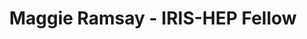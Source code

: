 ---
permalink: /fellows/MaggieRamsay.html
layout: fellow
pagetype: fellow
active: false
hidden: true
title: Maggie Ramsay - IRIS-HEP Fellow
fellow-name: Maggie Ramsay
project_title: "Continuous Testing of Facility\u2019s Functionality Including Data\
  \ Delivery Services Available in Coffea-Casa Analysis Facility"
focus-area: doma
dates:
  start: 2021-06-01
  end: 2021-08-31
photo: /assets/images/team/maggie-ramsay.png
institution: University of Nebraska Lincoln
e-mail: mramsay4@huskers.unl.edu
mentors:
- Oksana Shadura (University of Nebraska Lincoln)
- Brian Bockelman (Morgridge University)
- Ken Bloom (University of Nebraska Lincoln)
project_goal: >
  Development of a continuous functionality testing procedure (including smoke tests
  and integration tests) for ‘Coffea-casa’ analysis facility. The test suite would
  expect to cover testing of analysis-related components and analysis frameworks deployed
  in AF as well as data delivery services functionality. The test suite should include
  but not be limited to an already collected set of available sample physics analyses.
proposal: /assets/pdf/fellow-Maggie-Ramsay-proposal.pdf
presentations:
github-username: maggieramsay

linkedin-profile: https://www.linkedin.com/in/maggie-ramsay-435525259
---